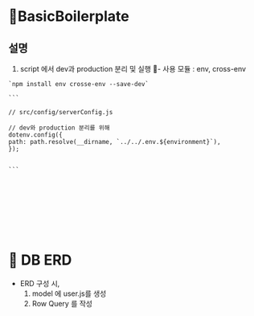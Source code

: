 # BasicBoilerplate

## 설명 

   1) script 에서 dev과 production 분리 및 실행
     - 사용 모듈 : env, cross-env
    
    `npm install env crosse-env --save-dev`
    
    ```

    // src/config/serverConfig.js
    
    // dev와 production 분리를 위해
    dotenv.config({
    path: path.resolve(__dirname, `../../.env.${environment}`),
    });

    
    ```

    
    

<br/>
<br/>


<br/>
<br/>

 
<br/>
<br/>

# 🔎 DB ERD
- ERD 구성 시,
  1) model 에 user.js를 생성
  2) Row Query 를 작성
